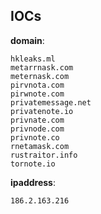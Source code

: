 
## IOCs

__domain__:

```text
hkleaks.ml
metarrnask.com
meternask.com
pirvnota.com
pirwnote.com
privatemessage.net
privatenote.io
privnate.com
privnode.com
privnote.co
rnetamask.com
rustraitor.info
tornote.io
```
__ipaddress__:

```text
186.2.163.216
```